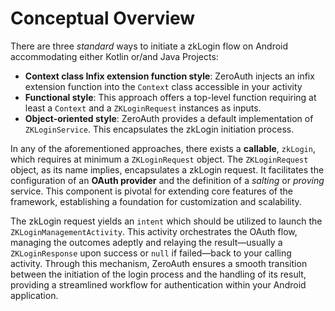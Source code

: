 # Conceptual Overview

There are three _standard_ ways to initiate a zkLogin flow on Android accommodating either Kotlin or/and Java Projects:
* **Context class Infix extension function style**: ZeroAuth injects an infix extension function into the `Context` class
accessible in your activity
* **Functional style**: This approach offers a top-level function requiring at least a `Context` and a `ZKLoginRequest`
instances as inputs.
* **Object-oriented style**: ZeroAuth provides a default implementation of `ZKLoginService`. This encapsulates the
zkLogin initiation process.

In any of the aforementioned approaches, there exists a **callable**, `zkLogin`, which requires at minimum
a `ZKLoginRequest` object. The `ZKLoginRequest`
object, as its name implies, encapsulates a zkLogin request. It facilitates the configuration of an **OAuth provider**
and the definition of a *salting* or
*proving* service. This component is pivotal for extending core features of the framework, establishing a foundation for
customization and scalability.

The zkLogin request yields an `intent` which should be utilized to launch the `ZKLoginManagementActivity`. This activity
orchestrates the OAuth flow, managing
the outcomes adeptly and relaying the result—usually a `ZKLoginResponse` upon success or `null` if failed—back to your
calling activity. Through this mechanism, ZeroAuth ensures a smooth transition between the initiation of the 
login process and the handling of its result, providing a streamlined workflow for authentication within your Android application.